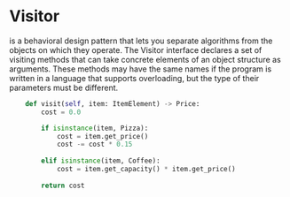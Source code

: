 # Visitor
is a behavioral design pattern that lets you separate algorithms from the objects on which they operate.
The Visitor interface declares a set of visiting methods that can take concrete elements of an object structure as arguments. These methods may have the same names if the program is written in a language that supports overloading, but the type of their parameters must be different.

```py
    def visit(self, item: ItemElement) -> Price:
        cost = 0.0

        if isinstance(item, Pizza):
            cost = item.get_price()
            cost -= cost * 0.15
        
        elif isinstance(item, Coffee):
            cost = item.get_capacity() * item.get_price()
        
        return cost
```
